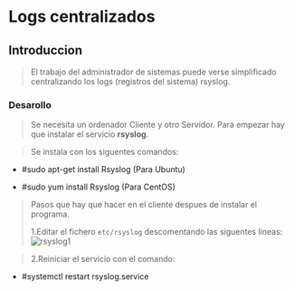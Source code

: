 # Logs centralizados
## Introduccion
>El trabajo del administrador de sistemas puede verse simplificado centralizando los logs (registros del sistema) rsyslog.

### Desarollo
>Se necesita un ordenador Cliente y otro Servidor.
Para empezar hay que instalar el servicio **rsyslog**.

>Se instala con los siguentes comandos:

- #sudo apt-get install Rsyslog (Para Ubuntu)

- #sudo yum install Rsyslog (Para CentOS)

>Pasos que hay que hacer en el cliente despues de instalar el programa.<p>1.Editar el fichero ```etc/rsyslog``` descomentando las siguentes lineas: ![rsyslog1](https://github.com/MitkoNachkov/MitkoNachkov.github.io/assets/145337541/e591b417-2a19-4004-affe-6e1c51e96036)


>2.Reiniciar el servicio con el comando:

- #systemctl restart rsyslog.service
